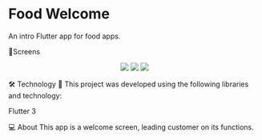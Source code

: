 # Food Welcome

An intro Flutter app for food apps.

📱Screens

<div align="center">
   <img src="assets/images/image01.png"></img>
   <img src="assets/images/image02.png"></img>
   <img src="assets/images/image03.png"></img>
  </div>

🛠 Technology 🚀
This project was developed using the following libraries and technology:

Flutter 3

💻 About
This app is a welcome screen, leading customer on its functions.



